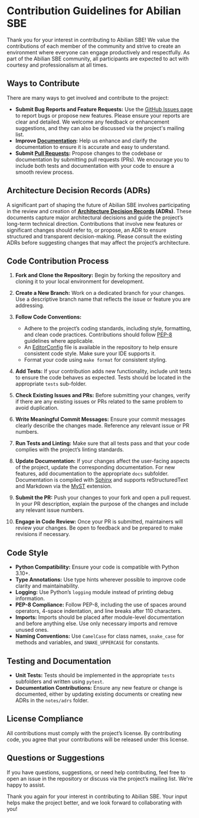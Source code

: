 # Contribution Guidelines for Abilian SBE

Thank you for your interest in contributing to Abilian SBE! We value the contributions of each member of the community and strive to create an environment where everyone can engage productively and respectfully. As part of the Abilian SBE community, all participants are expected to act with courtesy and professionalism at all times.

## Ways to Contribute

There are many ways to get involved and contribute to the project:

- **Submit Bug Reports and Feature Requests:** Use the [GitHub Issues page](https://github.com/abilian/abilian-sbe-monorepo/issues) to report bugs or propose new features. Please ensure your reports are clear and detailed. We welcome any feedback or enhancement suggestions, and they can also be discussed via the project's mailing list.
- **Improve [Documentation](https://github.com/abilian/abilian-sbe-monorepo/tree/main/docs):** Help us enhance and clarify the documentation to ensure it is accurate and easy to understand.
- **Submit [Pull Requests](https://github.com/abilian/abilian-sbe-monorepo/pulls):** Propose changes to the codebase or documentation by submitting pull requests (PRs). We encourage you to include both tests and documentation with your code to ensure a smooth review process.

## Architecture Decision Records (ADRs)

A significant part of shaping the future of Abilian SBE involves participating in the review and creation of **[Architecture Decision Records](../notes/adrs) (ADRs)**. These documents capture major architectural decisions and guide the project’s long-term technical direction. Contributions that involve new features or significant changes should refer to, or propose, an ADR to ensure structured and transparent decision-making. Please consult the existing ADRs before suggesting changes that may affect the project’s architecture.

## Code Contribution Process

1. **Fork and Clone the Repository:** Begin by forking the repository and cloning it to your local environment for development.

2. **Create a New Branch:** Work on a dedicated branch for your changes. Use a descriptive branch name that reflects the issue or feature you are addressing.

3. **Follow Code Conventions:**
   - Adhere to the project’s coding standards, including style, formatting, and clean code practices. Contributions should follow [PEP-8](https://peps.python.org/pep-0008/) guidelines where applicable.
   - An [EditorConfig](https://editorconfig.org/) file is available in the repository to help ensure consistent code style. Make sure your IDE supports it.
   - Format your code using `make format` for consistent styling.

4. **Add Tests:** If your contribution adds new functionality, include unit tests to ensure the code behaves as expected. Tests should be located in the appropriate `tests` sub-folder.

5. **Check Existing Issues and PRs:** Before submitting your changes, verify if there are any existing issues or PRs related to the same problem to avoid duplication.

6. **Write Meaningful Commit Messages:** Ensure your commit messages clearly describe the changes made. Reference any relevant issue or PR numbers.

7. **Run Tests and Linting:** Make sure that all tests pass and that your code complies with the project’s linting standards.

8. **Update Documentation:** If your changes affect the user-facing aspects of the project, update the corresponding documentation. For new features, add documentation to the appropriate `docs` subfolder. Documentation is compiled with [Sphinx](https://www.sphinx-doc.org/) and supports reStructuredText and Markdown via the [MyST](https://myst-parser.readthedocs.io/) extension.

9. **Submit the PR:** Push your changes to your fork and open a pull request. In your PR description, explain the purpose of the changes and include any relevant issue numbers.

10. **Engage in Code Review:** Once your PR is submitted, maintainers will review your changes. Be open to feedback and be prepared to make revisions if necessary.

## Code Style

- **Python Compatibility:** Ensure your code is compatible with Python 3.10+.
- **Type Annotations:** Use type hints wherever possible to improve code clarity and maintainability.
- **Logging:** Use Python’s `logging` module instead of printing debug information.
- **PEP-8 Compliance:** Follow PEP-8, including the use of spaces around operators, 4-space indentation, and line breaks after 110 characters.
- **Imports:** Imports should be placed after module-level documentation and before anything else. Use only necessary imports and remove unused ones.
- **Naming Conventions:** Use `CamelCase` for class names, `snake_case` for methods and variables, and `SNAKE_UPPERCASE` for constants.


## Testing and Documentation

- **Unit Tests:** Tests should be implemented in the appropriate `tests` subfolders and written using `pytest`.
- **Documentation Contributions:** Ensure any new feature or change is documented, either by updating existing documents or creating new ADRs in the `notes/adrs` folder.

## License Compliance

All contributions must comply with the project’s license. By contributing code, you agree that your contributions will be released under this license.

## Questions or Suggestions

If you have questions, suggestions, or need help contributing, feel free to open an issue in the repository or discuss via the project’s mailing list. We're happy to assist.

Thank you again for your interest in contributing to Abilian SBE. Your input helps make the project better, and we look forward to collaborating with you!
